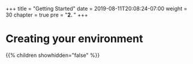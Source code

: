 +++
title = "Getting Started"
date = 2019-08-11T20:08:24-07:00
weight = 30
chapter = true
pre = "<b>2. </b>"
+++



# Creating your environment

{{% children showhidden="false" %}}
